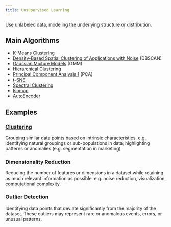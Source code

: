 ```yaml
---
title: Unsupervised Learning
---
```


Use unlabeled data, modeling the underlying structure or distribution.

## Main Algorithms
- [K-Means Clustering](/machine-learning-foundations/k-means-clustering)
- [Density-Based Spatial Clustering of Applications with Noise](/machine-learning-foundations/density-based-spatial-clustering-of-applications-with-noise) (DBSCAN)
- [Gaussian Mixture Models](/machine-learning-foundations/gaussian-mixture-models) (GMM)
- [Hierarchical Clustering](/machine-learning-foundations/hierarchical-clustering)
- [Principal Component Analysis 1](/machine-learning-foundations/principal-component-analysis-1) (PCA)
- [t-SNE](/machine-learning-foundations/t-sne)
- [Spectral Clustering](/machine-learning-foundations/spectral-clustering)
- [Isomap](/machine-learning-foundations/isomap)
- [AutoEncoder](/machine-learning-foundations/autoencoder)

## Examples
### [Clustering](/machine-learning-foundations/clustering)
Grouping similar data points based on intrinsic characteristics. e.g. identifying natural groupings or sub-populations in data; highlighting patterns or anomalies (e.g. segmentation in marketing)

### Dimensionality Reduction
Reducing the number of features or dimensions in a dataset while retaining as much relevant information as possible. e.g. noise reduction, visualization, computational complexity.

### Outlier Detection
Identifying data points that deviate significantly from the majority of the dataset. These outliers may represent rare or anomalous events, errors, or unusual patterns.
